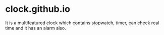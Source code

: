 # clock.github.io
It is a multifeatured clock which contains stopwatch, timer, can check real time and it has an alarm also.
